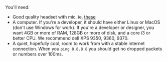 
You'll need:

  * Good quality headset with mic. ie, [these](https://www.amazon.com/Mpow-Microphone-Cancelling-Lightweight-Headphones/dp/B06XWG12QS/ref=sr_1_2?ie=UTF8&qid=1531614591&sr=8-2&keywords=headset+wired+-wireless#customerReviews)
  * A computer. If you're a developer, it should have either Linux or MacOS (don't use Windows for work). If you're a developer or designer, you want 4GB or more of RAM, 128GB or more of disk, and a core i3 or better CPU. We recommend dell XPS 9350, 9360, 9370.
  * A quiet, hopefully cool, room to work from with a stable internet connection. When you `ping 8.8.8.8` you should get no dropped packets or numbers over 100ms.
